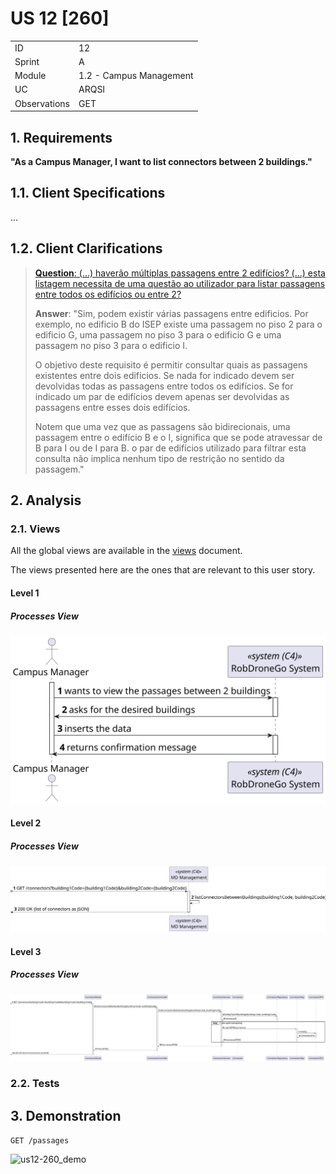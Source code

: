 # US 12 [260]

|              |                         |
| ------------ | ----------------------- |
| ID           | 12                      |
| Sprint       | A                       |
| Module       | 1.2 - Campus Management |
| UC           | ARQSI                   |
| Observations | GET                     |

## 1. Requirements

**"As a Campus Manager, I want to list connectors between 2 buildings."**

## 1.1. Client Specifications

...

## 1.2. Client Clarifications

> [**Question**: (...) haverão múltiplas passagens entre 2 edifícios? (...) esta listagem necessita de uma questão ao utilizador para listar passagens entre todos os edifícios ou entre 2?](https://moodle.isep.ipp.pt/mod/forum/discuss.php?d=25007)
>
> **Answer**: "Sim, podem existir várias passagens entre edificios. Por exemplo, no edificio B do ISEP existe uma passagem no piso 2 para o edificio G, uma passagem no piso 3 para o edificio G e uma passagem no piso 3 para o edificio I.
>
> O objetivo deste requisito é permitir consultar quais as passagens existentes entre dois edifícios. Se nada for indicado devem ser devolvidas todas as passagens entre todos os edifícios. Se for indicado um par de edifícios devem apenas ser devolvidas as passagens entre esses dois edifícios.
>
> Notem que uma vez que as passagens são bidirecionais, uma passagem entre o edifício B e o I, significa que se pode atravessar de B para I ou de I para B. o par de edifícios utilizado para filtrar esta consulta não implica nenhum tipo de restrição no sentido da passagem."

## 2. Analysis

### 2.1. Views

All the global views are available in the [views](../../views/readme.md) document.

The views presented here are the ones that are relevant to this user story.

#### Level 1

##### Processes View

![Level 1 Processes View](views/level-1/assets/us12-level1_processes.svg)

#### Level 2

##### Processes View

![Level 2 Processes View](views/level-2/assets/us12-level2_processes.svg)

#### Level 3

##### Processes View

![Level 3 Processes View](views/level-3/assets/us12-level3_processes.svg)

### 2.2. Tests

## 3. Demonstration

`GET /passages`

![us12-260_demo]()

